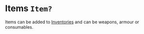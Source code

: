 # Items `Item?`

Items can be added to [Inventories](./Inventories.md) and can be weapons, armour or consumables.


